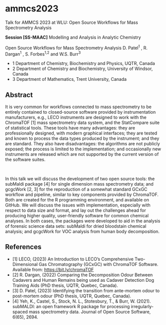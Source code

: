 # ammcs2023

Talk for AMMCS 2023 at WLU: Open Source Workflows for Mass Spectrometry Analysis

**Session [SS-MAAC]** Modelling and Analysis in Analytic Chemistry 

Open Source Workflows for Mass Spectrometry Analysis
D. Patel<sup>1</sup> , R. Dargan<sup>1</sup> , S. Forbes<sup>1,2</sup> and W.S. Burr<sup>3</sup>

* 1 Department of Chemistry, Biochemistry and Physics, UQTR, Canada 
* 2 Department of Chemistry and Biochemistry, University of Windsor, Canada 
* 3 Department of Mathematics, Trent University, Canada

## Abstract

It is very common for workflows connected to mass spectrometry to be entirely contained to closed-source
software provided by instrumentation manufacturers, e.g., LECO instruments are designed to work with the ChromaTOF [1] mass spectrometry data system, and the StatCompare suite of statistical tools. These tools have many
advantages: they are professionally designed, with modern graphical interfaces; they are tested and known to
process the data types produced by the instrument; and they are standard. They also have disadvantages: the algorithms are not publicly exposed; the process is limited to the implementation; and occasionally new instruments
are released which are not supported by the current version of the software suites.

<br/>

In this talk we will discuss the development of two open source tools: the subMaldi package [4] for single
dimension mass spectrometry data; and gcgcWork [2, 3] for the reproduction of a somewhat standard GCxGC
workflow and pipeline, similar to key components provided by ChromaTOF. Both are created for the R programming environment, and available on GitHub. We will discuss the issues with implementation, especially with
respect to data size and format, and lay out the challenges ahead for producing higher quality, user-friendly software for common chemical analyses. In both cases, the packages were developed to aid in the analysis of forensic
science data sets: subMaldi for dried bloodstain chemical analysis; and gcgcWork for VOC analysis from human
body decomposition.


## References
* [1] LECO, (2023) An Introduction to LECO’s Comprehensive Two-Dimensional Gas Chromatography (GCxGC) with ChromaTOF
Software. Available from: https://bit.ly/chromaTOF
* [2] R. Dargan, (2022) Comparing the Decomposition Odour Between Cadavers and Human Remains being used as Cadaver Detection
Dog Training Aids (PhD thesis, UQTR, Quebec, Canada).
* [3] D. Patel, (2023) Identifying the transition from ante-mortem odour to post-mortem odour (PhD thesis, UQTR, Quebec, Canada).
* [4] Yeh, K., Castel, S., Stock, N. L., Stotesbury, T., & Burr, W. (2021). subMALDI: an open framework R package for processing
irregularly-spaced mass spectrometry data. Journal of Open Source Software, 6(65), 2694.


